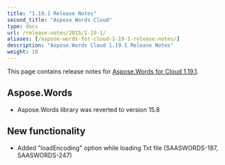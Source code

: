```yaml
---
title: "1.19.1 Release Notes"
second_title: "Aspose Words Cloud"
type: docs
url: /release-notes/2015/1-19-1/
aliases: [/aspose-words-for-cloud-1-19-1-release-notes/]
description: "Aspose.Words Cloud 1.19.1 Release Notes"
weight: 10
---
```


This page contains release notes for [Aspose.Words for Cloud 1.19.1](http://www.aspose.com/downloads/words/cloud/new-releases/aspose.words-for-cloud-1.19.1/).

## Aspose.Words

- Aspose.Words library was reverted to version 15.8 

## New functionality

- Added "loadEncoding" option while loading Txt file (SAASWORDS-187, SAASWORDS-247)
